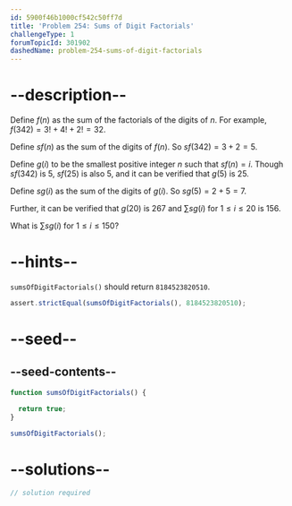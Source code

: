 ```yaml
---
id: 5900f46b1000cf542c50ff7d
title: 'Problem 254: Sums of Digit Factorials'
challengeType: 1
forumTopicId: 301902
dashedName: problem-254-sums-of-digit-factorials
---
```


# --description--

Define $f(n)$ as the sum of the factorials of the digits of $n$. For example, $f(342) = 3! + 4! + 2! = 32$.

Define $sf(n)$ as the sum of the digits of $f(n)$. So $sf(342) = 3 + 2 = 5$.

Define $g(i)$ to be the smallest positive integer $n$ such that $sf(n) = i$. Though $sf(342)$ is 5, $sf(25)$ is also 5, and it can be verified that $g(5)$ is 25.

Define $sg(i)$ as the sum of the digits of $g(i)$. So $sg(5) = 2 + 5 = 7$.

Further, it can be verified that $g(20)$ is 267 and $\sum sg(i)$ for $1 ≤ i ≤ 20$ is 156.

What is $\sum sg(i)$ for $1 ≤ i ≤ 150$?

# --hints--

`sumsOfDigitFactorials()` should return `8184523820510`.

```js
assert.strictEqual(sumsOfDigitFactorials(), 8184523820510);
```

# --seed--

## --seed-contents--

```js
function sumsOfDigitFactorials() {

  return true;
}

sumsOfDigitFactorials();
```

# --solutions--

```js
// solution required
```
